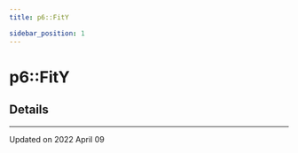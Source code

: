 ```yaml
---
title: p6::FitY

sidebar_position: 1
---
```


# p6::FitY





## Details
-------------------------------

Updated on 2022 April 09